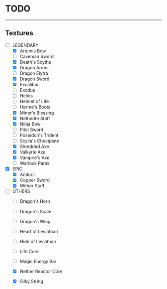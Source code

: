 # TODO
---

## Textures

- [ ] LEGENDARY
  - [x] Artemis Bow
  - [ ] Caveman Sword
  - [x] Death's Scythe
  - [x] Dragon Armor
  - [ ] Dragon Elytra
  - [x] Dragon Sword
  - [x] Excalibur
  - [ ] Exodus
  - [ ] Helios
  - [ ] Helmet of Life
  - [ ] Herme's Boots
  - [x] Miner's Blessing
  - [x] Netherite Staff
  - [x] Ninja Bow
  - [ ] Pilot Sword
  - [ ] Poseidon's Trident
  - [ ] Scylla's Chestplate
  - [x] Shredded Axe
  - [x] Valkyrie Axe
  - [x] Vampire's Axe
  - [ ] Warlock Pants
- [x] EPIC
  - [x] Anduril
  - [x] Copper Sword
  - [x] Wither Staff
- [ ] OTHERS
  - [ ] Dragon's Horn
  - [ ] Dragon's Scale
  - [ ] Dragon's Wing
  - [ ] Heart of Leviathan
  - [ ] Hide of Leviathan
  - [ ] Life Core
  - [ ] Magic Energy Bar
  - [x] Nether Reactor Core
  - [x] Silky String

